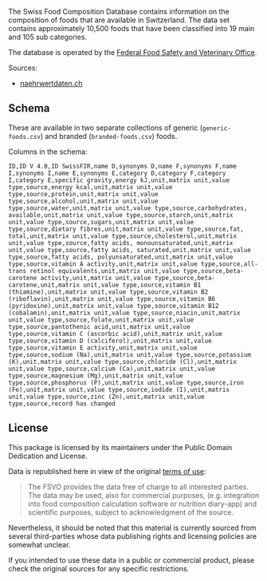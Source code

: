 The Swiss Food Composition Database contains information on the composition of foods that are available in Switzerland. The data set contains approximately 10,500 foods that have been classified into 19 main and 105 sub categories. 

The database is operated by the [Federal Food Safety and Veterinary Office](https://www.blv.admin.ch/blv/en/home.html).

Sources:

- [naehrwertdaten.ch](http://www.naehrwertdaten.ch/)

## Schema

These are available in two separate collections of generic (`generic-foods.csv`) and branded (`branded-foods.csv`) foods.

Columns in the schema:
```
ID,ID V 4.0,ID SwissFIR,name D,synonyms D,name F,synonyms F,name I,synonyms I,name E,synonyms E,category D,category F,category I,category E,specific gravity,energy kJ,unit,matrix unit,value type,source,energy kcal,unit,matrix unit,value type,source,protein,unit,matrix unit,value type,source,alcohol,unit,matrix unit,value type,source,water,unit,matrix unit,value type,source,carbohydrates, available,unit,matrix unit,value type,source,starch,unit,matrix unit,value type,source,sugars,unit,matrix unit,value type,source,dietary fibres,unit,matrix unit,value type,source,fat, total,unit,matrix unit,value type,source,cholesterol,unit,matrix unit,value type,source,fatty acids, monounsaturated,unit,matrix unit,value type,source,fatty acids, saturated,unit,matrix unit,value type,source,fatty acids, polyunsaturated,unit,matrix unit,value type,source,vitamin A activity,unit,matrix unit,value type,source,all-trans retinol equivalents,unit,matrix unit,value type,source,beta-carotene activity,unit,matrix unit,value type,source,beta-carotene,unit,matrix unit,value type,source,vitamin B1 (thiamine),unit,matrix unit,value type,source,vitamin B2 (riboflavin),unit,matrix unit,value type,source,vitamin B6 (pyridoxine),unit,matrix unit,value type,source,vitamin B12 (cobalamin),unit,matrix unit,value type,source,niacin,unit,matrix unit,value type,source,folate,unit,matrix unit,value type,source,pantothenic acid,unit,matrix unit,value type,source,vitamin C (ascorbic acid),unit,matrix unit,value type,source,vitamin D (calciferol),unit,matrix unit,value type,source,vitamin E activity,unit,matrix unit,value type,source,sodium (Na),unit,matrix unit,value type,source,potassium (K),unit,matrix unit,value type,source,chloride (Cl),unit,matrix unit,value type,source,calcium (Ca),unit,matrix unit,value type,source,magnesium (Mg),unit,matrix unit,value type,source,phosphorus (P),unit,matrix unit,value type,source,iron (Fe),unit,matrix unit,value type,source,iodide (I),unit,matrix unit,value type,source,zinc (Zn),unit,matrix unit,value type,source,record has changed
```

## License

This package is licensed by its maintainers under the Public Domain Dedication
and License.

Data is republished here in view of the original [terms of use](http://www.naehrwertdaten.ch/request?xml=MessageData&xml=MetaData&xsl=Information&lan=en&pageKey=Start):

> The FSVO provides the data free of charge to all interested parties. The data may be used, also for commercial purposes, (e.g. integration into food composition calculation software or nutrition diary-app) and scientific purposes, subject to acknowledgment of the source.

Nevertheless, it should be noted that this material is currently sourced from
several third-parties whose data publishing rights and licensing policies are somewhat
unclear.

If you intended to use these data in a public or commercial product, please
check the original sources for any specific restrictions.
